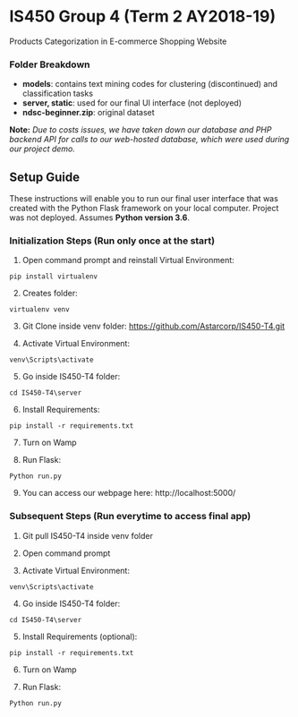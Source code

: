 # IS450 Group 4 (Term 2 AY2018-19)

Products Categorization in E-commerce Shopping Website

### Folder Breakdown

- **models**: contains text mining codes for clustering (discontinued) and classification tasks
- **server, static**: used for our final UI interface (not deployed)
- **ndsc-beginner.zip**: original dataset

**Note:** *Due to costs issues, we have taken down our database and PHP backend API for calls to our web-hosted database, which were used during our project demo.*

## Setup Guide

These instructions will enable you to run our final user interface that was created with the Python Flask framework on your local computer. Project was not deployed. Assumes **Python version 3.6**.

### Initialization Steps (Run only once at the start)

1.	Open command prompt and reinstall Virtual Environment:

```
pip install virtualenv
```

2.	Creates folder:

```
virtualenv venv
```

3.	Git Clone inside venv folder: https://github.com/Astarcorp/IS450-T4.git

4.	Activate Virtual Environment:

```
venv\Scripts\activate
```

5.	Go inside IS450-T4 folder:

```
cd IS450-T4\server
```

6.	Install Requirements:

```
pip install -r requirements.txt
```

7.	Turn on Wamp

8.	Run Flask:

```
Python run.py
```

9.	You can access our webpage here: http://localhost:5000/

### Subsequent Steps (Run everytime to access final app)

1.	Git pull IS450-T4 inside venv folder

2.	Open command prompt

3.	Activate Virtual Environment:

```
venv\Scripts\activate
```

4.	Go inside IS450-T4 folder:

```
cd IS450-T4\server
```

5.	Install Requirements (optional):

```
pip install -r requirements.txt
```

6.	Turn on Wamp

7.	Run Flask:

```
Python run.py
```
